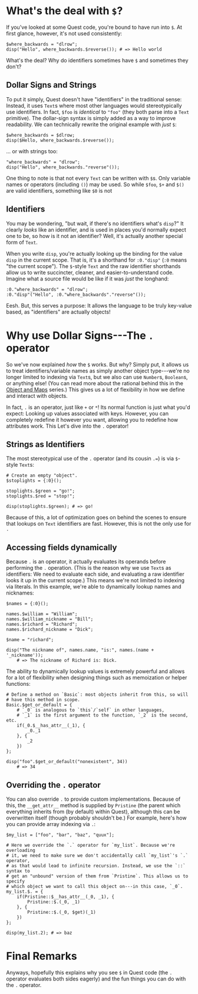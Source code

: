 # What's the deal with `$`?
If you've looked at some Quest code, you're bound to have run into `$`. At first glance, however, it's not used consistently:
```quest
$where_backwards = "dlrow";
disp("Hello", where_backwards.$reverse()); # => Hello world
```
What's the deal? Why do identifiers sometimes have `$` and sometimes they don't?

## Dollar Signs and Strings
To put it simply, Quest doesn't have "identifiers" in the traditional sense: Instead, it uses `Text`s where most other languages would stereotypically use identifiers. In fact, `$foo` is _identical_ to `"foo"` (they both parse into a `Text` primitive). The dollar-sign syntax is simply added as a way to improve readability. We can technically rewrite the original example with _just_ `$`:
```quest
$where_backwards = $dlrow;
disp($Hello, where_backwards.$reverse());
```
... or with strings too:
```quest
"where_backwards" = "dlrow";
disp("Hello", where_backwards."reverse"());
```
One thing to note is that not every `Text` can be written with `$`s. Only variable names or operators (including `()`) may be used. So while `$foo`, `$+` and `$()` are valid identifiers, something like `$0` is not

## Identifiers
You may be wondering, "but wait, if there's no identifiers what's `disp`?" It clearly _looks_ like an identifier, and is used in places you'd normally expect one to be, so how is it not an identifier? Well, it's actually another special form of `Text`.

When you write `disp`, you're actually looking up the binding for the value `disp` in the current scope. That is, it's a shorthand for `:0."disp"` (`:0` means "the current scope"). The `$`-style `Text` and the raw identifier shorthands allow us to write succincter, cleaner, and easier-to-understand code. Imagine what a source file would be like if it was _just_ the longhand:
```
:0."where_backwards" = "dlrow";
:0."disp"("Hello", :0."where_backwards"."reverse"());
```
Eesh. But, this serves a purpose: It allows the language to be truly key-value based, as "identifiers" are actually objects!

# Why use Dollar Signs---The `.` operator
So we've now explained _how_ the `$` works. But why? Simply put, it allows us to treat identifiers/variable names as simply another object type---we're no longer limited to indexing via `Text`s, but we also can use `Number`s, `Boolean`s, or anything else! (You can read more about the rational behind this in the [Object and Maps](obejcts-and-maps-part1.md) series.)  This gives us a lot of flexibility in how we define and interact with objects.

In fact, `.` is an operator, just like `+` or `*`! Its normal function is just what you'd expect: Looking up values associated with keys. However, you can completely redefine it however you want, allowing you to redefine how attributes work. This Let's dive into the `.` operator!

## Strings as Identifiers
The most stereotypical use of the `.` operator (and its cousin `.=`) is via `$`-style `Text`s: 
```
# Create an empty "object".
$stoplights = {:0}();

stoplights.$green = "go!";
stoplights.$red = "stop!";

disp(stoplights.$green); # => go!
```
Because of this, a lot of optimization goes on behind the scenes to ensure that lookups on `Text` identifiers are fast. However, this is not the only use for `.`

## Accessing fields dynamically
Because `.` is an operator, it actually evaluates its operands before performing the `.` operation. (This is the reason why we use `Text`s as identifiers: We need to evaluate each side, and evaluating a raw identifier looks it up in the current scope.) This means we're not limited to indexing via literals. In this example, we're able to dynamically lookup names and nicknames:
```
$names = {:0}();

names.$william = "William";
names.$william_nickname = "Bill";
names.$richard = "Richard";
names.$richard_nickname = "Dick";

$name = "richard";

disp("The nickname of", names.name, "is:", names.(name + '_nickname'));
	# => The nickname of Richard is: Dick.
```
The ability to dynamically lookup values is extremely powerful and allows for a lot of flexibility when designing things such as memoization or helper functions:

```
# Define a method on `Basic`: most objects inherit from this, so will
# have this method in scope.
Basic.$get_or_default = {
	# `_0` is analogous to `this`/`self` in other languages,
	# `_1` is the first argument to the function, `_2` is the second, etc.
	if(_0.$__has_attr__(_1), { 
		_0._1
	}, {
		_2
	})
};

disp("foo".$get_or_default("nonexistent", 34))
	# => 34
```

## Overriding the `.` operator
You can also override `.` to provide custom implementations. Because of this, the `__get_attr__` method is supplied by `Pristine` (the parent which everything inherits from (by default) within Quest), although this can be overwritten itself (though probably shouldn't be.) For example, here's how you can provide array indexing via `.`:
```
$my_list = ["foo", "bar", "baz", "quux"];

# Here we override the `.` operator for `my_list`. Because we're overloading
# it, we need to make sure we don't accidentally call `my_list`'s `.` operator,
# as that would lead to infinite recursion. Instead, we use the `::` syntax to
# get an "unbound" version of them from `Pristine`. This allows us to specify
# which object we want to call this object on---in this case, `_0`.
my_list.$. = {
	if(Pristine::$__has_attr__(_0, _1), {
		Pristine::$.(_0, _1)
	}, {
		Pristine::$.(_0, $get)(_1)
	})
};

disp(my_list.2); # => baz
```

# Final Remarks
Anyways, hopefully this explains why you see `$` in Quest code (the `.` operator evaluates both sides eagerly) and the fun things you can do with the `.` operator.
